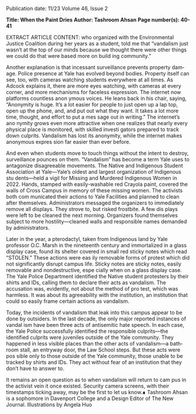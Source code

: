 Publication date: 11/23
Volume 46, Issue 2

**Title: When the Paint Dries**
**Author: Tashroom Ahsan**
**Page number(s): 40-41**

EXTRACT ARTICLE CONTENT:
who organized with the Environmental 
Justice Coalition during her years as a 
student, told me that “vandalism just 
wasn’t at the top of our minds because 
we thought there were other things we 
could do that were based more on build­
ing community.” 

Another explanation is that incessant 
surveillance prevents property dam­
age. Police presence at Yale has evolved 
beyond bodies. Property itself can see, 
too, with cameras watching students 
everywhere at all times. As Adcock 
explains it, there are more eyes watching, 
with cameras at every corner, and more 
mechanisms for faceless expression. The 
internet now platforms countless anon­
ymous voices. He leans back in his chair, 
saying, “Anonymity is huge. It’s a lot 
easier for people to just open up a lap­
top, open up the phone, and, and put 
out what they want. It takes a lot more 
time, thought, and effort to put a mes­
sage out in writing.” The internet’s ano­
nymity grows even more attractive when 
one realizes that nearly every physical 
place is monitored, with skilled investi­
gators prepared to track down culprits. 
Vandalism has lost its anonymity, while 
the internet makes anonymous expres­
sion far easier than ever before. 

And even when students move 
to touch things without the intent to 
destroy, surveillance pounces on them. 
“Vandalism” has become a term Yale uses 
to antagonize disagreeable movements. 
The Native and Indigenous Student 
Association at Yale—Yale’s oldest and 
largest organization of Indigenous stu­
dents—held a vigil for Missing and 
Murdered Indigenous Women in 2022. 
Hands, stamped with easily-washable 
red Crayola paint, covered the walls 
of Cross Campus in memory of these 
missing women. The activists both com­
municated their actions to Yale Facilities 
and planned to clean after themselves. 
Administrators messaged the organizers 
to immediately remove all displays. They 
strove to, but risked frostbite. A few dis­
plays were left to be cleaned the next 
morning. Organizers found themselves 
subject to more hostility—cleaned walls 
and responsible names demanded by 
administrators.

Later in the year, a pterodactyl, 
taken from Indigenous land by Yale 
professor O.C. Marsh in the nineteenth 
century and immortalized in a glass 
display case, found its shelter covered 
in small red sticky notes which read 
“STOLEN.” These actions were eas­
ily removable forms of protest which 
did not significantly disrupt campus 
life. Sticky notes are sticky notes, easily 
removable and nondestructive, espe­
cially when on a glass display case. The 
Yale Police Department identified the 
Native student protesters by their shirts 
and IDs, calling them to declare their 
acts as vandalism. The accusation was, 
evidently, not about the method of pro­
test, which was harmless. It was about 
its agreeability with the institution, an 
institution that could so easily frame 
certain actions as vandalism. 

Today, the incidents of vandalism 
that leak into this campus appear to be 
done by outsiders. In the last decade, the 
only major reported instances of vandal­
ism have been three acts of antisemitic 
hate speech. In each case, the Yale Police 
successfully identified the responsible 
culprits—the identified culprits were 
juveniles outside of the Yale community. 
They happened in less visible places than 
the other acts of vandalism—a bath­
room stall, an entryway door, the Law 
School steps. But these acts were pos­
sible only to those outside of the Yale 
community, those unable to be tracked 
by shirts and IDs. They act without fear 
of an institution that they don’t have to 
answer to. 

It remains an open question as to 
when vandalism will return to cam­
pus in the activist vein it once existed. 
Security camera screens, with their 
timestamps ticking away, may be the 
first to let us know.∎
Tashroom Ahsan is a sophomore in 
Davenport College and a Design 
Editor of The New Journal.
Illustrations by Angela Huo